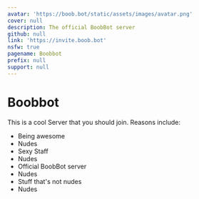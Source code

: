 ```yaml
---
avatar: 'https://boob.bot/static/assets/images/avatar.png'
cover: null
description: The official BoobBot server
github: null
link: 'https://invite.boob.bot'
nsfw: true
pagename: Boobbot
prefix: null
support: null
---
```

# Boobbot

This is a cool Server that you should join.
Reasons include:

- Being awesome
- Nudes
- Sexy Staff
- Nudes
- Official BoobBot server
- Nudes
- Stuff that's not nudes
- Nudes
<!--
  Stan LOONA
  Stan Talent
-->
